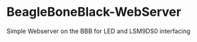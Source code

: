 BeagleBoneBlack-WebServer
=========================

Simple Webserver on the BBB for LED and LSM9DS0 interfacing
